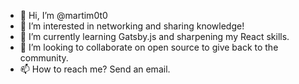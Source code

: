 - 👋 Hi, I’m @martim0t0
- 👀 I’m interested in networking and sharing knowledge!
- 🌱 I’m currently learning Gatsby.js and sharpening my React skills.
- 💞️ I’m looking to collaborate on open source to give back to the community.
- 📫 How to reach me? Send an email.
